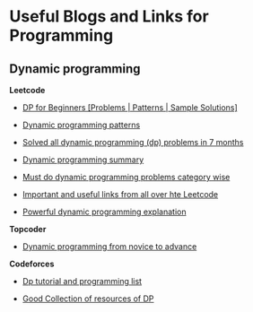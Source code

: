 # Useful Blogs and Links for Programming

## Dynamic programming

**Leetcode**

- [DP for Beginners [Problems | Patterns | Sample Solutions]](https://leetcode.com/discuss/general-discussion/662866/DP-for-Beginners-Problems-or-Patterns-or-Sample-Solutions)

- [Dynamic programming patterns](https://leetcode.com/discuss/general-discussion/458695/Dynamic-Programming-Patterns)

- [Solved all dynamic programming (dp) problems in 7 months](https://leetcode.com/discuss/general-discussion/1000929/solved-all-dynamic-programming-dp-problems-in-7-months)

- [Dynamic programming summary](https://leetcode.com/discuss/general-discussion/592146/Dynamic-Programming-Summary)

- [Must do dynamic programming problems category wise ](https://leetcode.com/discuss/general-discussion/1050391/Must-do-Dynamic-programming-Problems-Category-wise)

- [Important and useful links from all over hte Leetcode](https://leetcode.com/discuss/general-discussion/665604/Important-and-Useful-links-from-all-over-the-LeetCode)

- [Powerful dynamic programming explanation](https://leetcode.com/discuss/general-discussion/1081421/Powerful-Dynamic-Programming-Explanation)

**Topcoder**

- [Dynamic programming from novice to advance](https://www.topcoder.com/community/competitive-programming/tutorials/dynamic-programming-from-novice-to-advanced/)

**Codeforces**

- [Dp tutorial and programming list](https://codeforces.com/blog/entry/67679)

- [Good Collection of resources of DP](https://codeforces.com/blog/entry/88310)
